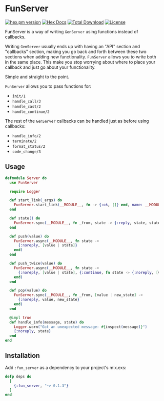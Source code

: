 # FunServer

[![hex.pm version](https://img.shields.io/hexpm/v/fun_server.svg?style=flat)](https://hex.pm/packages/fun_server)
[![Hex Docs](https://img.shields.io/badge/hex-docs-lightgreen.svg?style=flat)](https://hexdocs.pm/fun_server/)
[![Total Download](https://img.shields.io/hexpm/dt/fun_server.svg?style=flat)](https://hex.pm/packages/fun_server)
[![License](https://img.shields.io/hexpm/l/fun_server.svg?style=flat)](https://github.com/gspasov/fun_server/blob/main/LICENSE)

FunServer is a way of writing `GenServer` using functions instead of callbacks.

Writing `GenServer` usually ends up with having an "API" section and "callbacks" section, making you go back and forth between these two sections when adding new functionality. `FunServer` allows you to write both in the same place. This make you stop worrying about where to place your callback and just go about your functionality.

Simple and straight to the point.

`FunServer` allows you to pass functions for:
  - `init/1`
  - `handle_call/3`
  - `handle_cast/2`
  - `handle_continue/2`

The rest of the `GenServer` callbacks can be handled just as before using callbacks:
  - `handle_info/2`
  - `terminate/2`
  - `format_status/2`
  - `code_change/3`


## Usage

```elixir
defmodule Server do
  use FunServer

  require Logger

  def start_link(_args) do
    FunServer.start_link(__MODULE__, fn -> {:ok, []} end, name: __MODULE__)
  end

  def state() do 
    FunServer.sync(__MODULE__, fn _from, state -> {:reply, state, state} end)
  end

  def push(value) do
    FunServer.async(__MODULE__, fn state ->
      {:noreply, [value | state]}
    end)
  end

  def push_twice(value) do
    FunServer.async(__MODULE__, fn state ->
      {:noreply, [value | state], {:continue, fn state -> {:noreply, [value | state]} end}}
    end)
  end

  def pop(value) do
    FunServer.sync(__MODULE__, fn _from, [value | new_state] ->
      {:noreply, value, new_state}
    end)
  end

  @impl true
  def handle_info(message, state) do
    Logger.warn("Got an unexpected message: #{inspect(message)}")
    {:noreply, state}
  end
end
```

## Installation
Add `:fun_server` as a dependency to your project's mix.exs:

```elixir
defp deps do
  [
    {:fun_server, "~> 0.1.3"}
  ]
end
```

